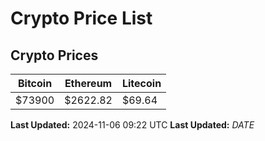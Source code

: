 # Crypto Price List

## Crypto Prices
| Bitcoin | Ethereum | Litecoin |
| ------- | -------- | -------- |
| $73900 | $2622.82 | $69.64 |
**Last Updated:** 2024-11-06 09:22 UTC
**Last Updated:** $DATE$
